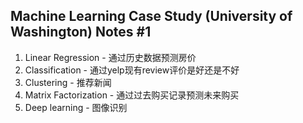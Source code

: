 ## Machine Learning Case Study (University of Washington) Notes #1

1. Linear Regression - 通过历史数据预测房价
2. Classification - 通过yelp现有review评价是好还是不好
3. Clustering - 推荐新闻
4. Matrix Factorization - 通过过去购买记录预测未来购买
5. Deep learning - 图像识别
